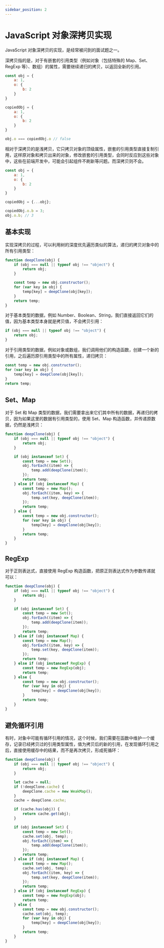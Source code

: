 ```yaml
---
sidebar_position: 2
---
```


# JavaScript 对象深拷贝实现

JavaScript 对象深拷贝的实现，是经常被问到的面试题之一。

深拷贝指的是，对于有嵌套的引用类型（例如对象（包括特殊的 Map、Set、RegExp 等）、数组）的属性，需要继续递归的拷贝，以返回全新的引用。

```js
const obj = {
    a: 1,
    o: {
        b: 2
    }
}

copiedObj = {
    a: 1,
    o: {
        b: 2
    }
}

obj.o === copiedObj.o // false
```

相对于深拷贝的是浅拷贝，它只拷贝对象的顶级属性，嵌套的引用类型直接复制引用，这样原对象和拷贝出来的对象，修改嵌套的引用类型，会同时反应到这些对象中，这些在前端开发中，可能会引起组件不刷新等问题。而深拷贝则不会。

```js
const obj = {
    a: 1,
    o: {
        b: 2
    }
}

copiedObj = {...obj};

copiedObj.o.b = 3;
obj.o.b; // 3
```

## 基本实现

实现深拷贝的过程，可以利用树的深度优先遍历类似的算法，递归的拷贝对象中的所有引用类型：

```js
function deepClone(obj) {
    if (obj === null || typeof obj !== "object") {
        return obj;
    }

    const temp = new obj.constructor();
    for (var key in obj) {
        temp[key] = deepClone(obj[key]);
    }
    return temp;
}
```

对于基本类型的数据，例如 Number、Boolean、String，我们直接返回它们的值，因为基本类型本身就是拷贝值，不会拷贝引用：

```js
if (obj === null || typeof obj !== "object") {
    return obj;
}
```

对于引用类型的数据，例如对象或数组，我们调用他们的构造函数，创建一个新的引用，之后遍历原引用类型中的所有属性，递归拷贝：

```js
const temp = new obj.constructor();
for (var key in obj) {
    temp[key] = deepClone(obj[key]);
}
return temp;
```

## Set、Map

对于 Set 和 Map 类型的数据，我们需要拿出来它们其中所有的数据，再递归的拷贝，因为如果这里的数据有引用类型的，使用 Set、Map
构造函数，并传递原数据，仍然是浅拷贝：

```js
function deepClone(obj) {
    if (obj === null || typeof obj !== "object") {
        return obj;
    }

    if (obj instanceof Set) {
        const temp = new Set();
        obj.forEach((item) => {
            temp.add(deepClone(item));
        });
        return temp;
    } else if (obj instanceof Map) {
        const temp = new Map();
        obj.forEach((item, key) => {
            temp.set(key, deepClone(item));
        });
        return temp;
    } else {
        const temp = new obj.constructor();
        for (var key in obj) {
            temp[key] = deepClone(obj[key]);
        }
        return temp;
    }
}
```

## RegExp

对于正则表达式，直接使用 RegExp 构造函数，把原正则表达式作为参数传递就可以：

```js
function deepClone(obj) {
    if (obj === null || typeof obj !== "object") {
        return obj;
    }

    if (obj instanceof Set) {
        const temp = new Set();
        obj.forEach((item) => {
            temp.add(deepClone(item));
        });
        return temp;
    } else if (obj instanceof Map) {
        const temp = new Map();
        obj.forEach((item, key) => {
            temp.set(key, deepClone(item));
        });
        return temp;
    } else if (obj instanceof RegExp) {
        const temp = new RegExp(obj);
        return temp;
    } else {
        const temp = new obj.constructor();
        for (var key in obj) {
            temp[key] = deepClone(obj[key]);
        }
        return temp;
    }
}
```

## 避免循环引用

有时，对象中可能有循环引用的情况，这个时候，我们需要在函数中维护一个缓存，记录已经拷贝过的引用类型属性，值为拷贝后的新的引用，在发现循环引用之后，直接使用缓存中的结果，而不是再次拷贝，形成死循环：

```js
function deepClone(obj) {
    if (obj === null || typeof obj !== "object") {
        return obj;
    }

    let cache = null;
    if (!deepClone.cache) {
        deepClone.cache = new WeakMap();
    }
    cache = deepClone.cache;

    if (cache.has(obj)) {
        return cache.get(obj);
    }

    if (obj instanceof Set) {
        const temp = new Set();
        cache.set(obj, temp);
        obj.forEach((item) => {
            temp.add(deepClone(item));
        });
        return temp;
    } else if (obj instanceof Map) {
        const temp = new Map();
        cache.set(obj, temp);
        obj.forEach((item, key) => {
            temp.set(key, deepClone(item));
        });
        return temp;
    } else if (obj instanceof RegExp) {
        const temp = new RegExp(obj);
        return temp;
    } else {
        const temp = new obj.constructor();
        cache.set(obj, temp);
        for (var key in obj) {
            temp[key] = deepClone(obj[key]);
        }
        return temp;
    }
}
```
